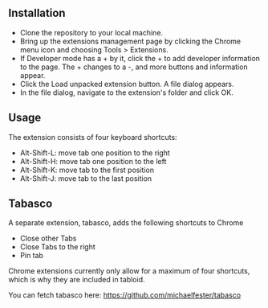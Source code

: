 ## Installation

* Clone the repository to your local machine.
* Bring up the extensions management page by clicking the Chrome menu icon and choosing Tools > Extensions.
* If Developer mode has a + by it, click the + to add developer information to the page. The + changes to a -, and more buttons and information appear.
* Click the Load unpacked extension button. A file dialog appears.
* In the file dialog, navigate to the extension's folder and click OK.

## Usage

The extension consists of four keyboard shortcuts:

* Alt-Shift-L: move tab one position to the right
* Alt-Shift-H: move tab one position to the left
* Alt-Shift-K: move tab to the first position
* Alt-Shift-J: move tab to the last position

## Tabasco

A separate extension, tabasco, adds the following shortcuts to Chrome

* Close other Tabs
* Close Tabs to the right
* Pin tab

Chrome extensions currently only allow for a maximum of four shortcuts, which is why they are included in tabloid.

You can fetch tabasco here: https://github.com/michaelfester/tabasco